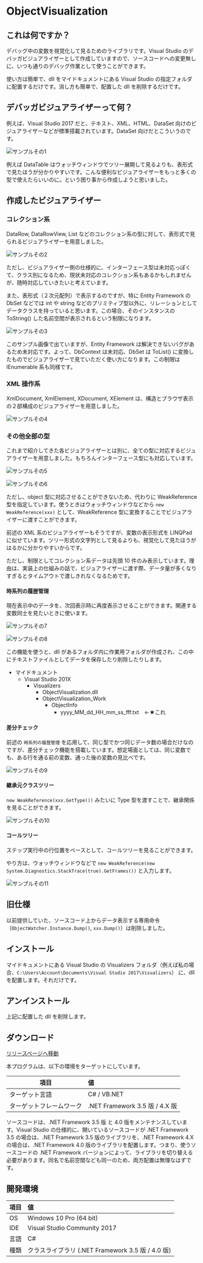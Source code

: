 ﻿
# ObjectVisualization

## これは何ですか？

デバッグ中の変数を視覚化して見るためのライブラリです。Visual Studio のデバッガビジュアライザーとして作成していますので、ソースコードへの変更無しに、いつも通りのデバッグ作業として使うことができます。

使い方は簡単で、dll をマイドキュメントにある Visual Studio の指定フォルダに配置するだけです。消し方も簡単で、配置した dll を削除するだけです。

## デバッガビジュアライザーって何？

例えば、Visual Studio 2017 だと、テキスト、XML、HTML、DataSet 向けのビジュアライザーなどが標準搭載されています。DataSet 向けだとこういうのです。

![サンプルその1](https://raw.githubusercontent.com/sutefu7/ObjectVisualization/master/docs/images/image01.png)

例えば DataTable はウォッチウィンドウでツリー展開して見るよりも、表形式で見たほうが分かりやすいです。こんな便利なビジュアライザーをもっと多くの型で使えたらいいのに。という困り事から作成しようと思いました。

## 作成したビジュアライザー

### コレクション系

DataRow, DataRowView, List<T> などのコレクション系の型に対して、表形式で見られるビジュアライザーを用意しました。

![サンプルその2](https://raw.githubusercontent.com/sutefu7/ObjectVisualization/master/docs/images/image02.png)

ただし、ビジュアライザー側の仕様的に、インターフェース型は未対応っぽくて、クラス別になるため、現状未対応のコレクション系もあるかもしれませんが、随時対応していきたいと考えています。

また、表形式（２次元配列）で表示するのですが、特に Entity Framework の DbSet<T> などでは int や string などのプリミティブ型以外に、リレーションとしてデータクラスを持っていると思います。この場合、そのインスタンスの ToString() した名前空間が表示されるという制限になります。

![サンプルその3](https://raw.githubusercontent.com/sutefu7/ObjectVisualization/master/docs/images/image03.png)

このサンプル画像で出ていますが、Entity Framework は解決できないバグがあるため未対応です。よって、DbContext は未対応、DbSet<T> は ToList() に変換したものでビジュアライザーで見ていただく使い方になります。この制限は IEnumerable<T> 系も同様です。

### XML 操作系

XmlDocument, XmlElement, XDocument, XElement は、構造とブラウザ表示の２部構成のビジュアライザーを用意しました。

![サンプルその4](https://raw.githubusercontent.com/sutefu7/ObjectVisualization/master/docs/images/image04.png)

### その他全部の型

これまで紹介してきた各ビジュアライザーとは別に、全ての型に対応するビジュアライザーを用意しました。もちろんインターフェース型にも対応しています。

![サンプルその5](https://raw.githubusercontent.com/sutefu7/ObjectVisualization/master/docs/images/image05.png)

![サンプルその6](https://raw.githubusercontent.com/sutefu7/ObjectVisualization/master/docs/images/image06.png)

ただし、object 型に対応させることができないため、代わりに WeakReference 型を指定しています。使うときはウォッチウィンドウなどから `new WeakReference(xxx)` として、WeakReference 型に変換することでビジュアライザーに渡すことができます。

前述の XML 系のビジュアライザーもそうですが、変数の表示形式を LINQPad に似せています。ツリー形式の文字列として見るよりも、視覚化して見たほうがはるかに分かりやすいからです。

ただし、制限としてコレクション系データは先頭 10 件のみ表示しています。理由は、実装上の仕組みの話で、ビジュアライザーに渡す際、データ量が多くなりすぎるとタイムアウトで渡しきれなくなるためです。

#### 時系列の履歴管理

現在表示中のデータを、次回表示時に再度表示させることができます。関連する変数同士を見たいときに使います。

![サンプルその7](https://raw.githubusercontent.com/sutefu7/ObjectVisualization/master/docs/images/image07.png)

![サンプルその8](https://raw.githubusercontent.com/sutefu7/ObjectVisualization/master/docs/images/image08.png)

この機能を使うと、dll があるフォルダ内に作業用フォルダが作成され、この中にテキストファイルとしてデータを保存したり削除したりします。

- マイドキュメント
	- Visual Studio 201X
		- Visualizers
			- ObjectVisualization.dll
			- ObjectVisualization_Work
				- ObjectInfo
					- yyyy_MM_dd_HH_mm_ss_fff.txt　←★これ


#### 差分チェック

前述の `時系列の履歴管理` を応用して、同じ型でかつ同じデータ数の場合だけなのですが、差分チェック機能を搭載しています。想定場面としては、同じ変数でも、ある行を通る前の変数、通った後の変数の見比べです。

![サンプルその9](https://raw.githubusercontent.com/sutefu7/ObjectVisualization/master/docs/images/image09.png)

#### 継承元クラスツリー

`new WeakReference(xxx.GetType())` みたいに Type 型を渡すことで、継承関係を見ることができます。

![サンプルその10](https://raw.githubusercontent.com/sutefu7/ObjectVisualization/master/docs/images/image10.png)

#### コールツリー

ステップ実行中の行位置をベースとして、コールツリーを見ることができます。

やり方は、ウォッチウィンドウなどで `new WeakReference(new System.Diagnostics.StackTrace(true).GetFrames())` と入力します。

![サンプルその11](https://raw.githubusercontent.com/sutefu7/ObjectVisualization/master/docs/images/image11.png)

## 旧仕様

以前提供していた、ソースコード上からデータ表示する専用命令（`ObjectWatcher.Instance.Dump()`, `xxx.Dump()`）は削除しました。


## インストール

マイドキュメントにある Visual Studio の Visualizers フォルダ（例えば私の場合、`C:\Users\Account\Documents\Visual Studio 2017\Visualizers`） に、dll を配置します。それだけです。

## アンインストール

上記に配置した dll を削除します。

## ダウンロード

[リリースページへ移動](https://github.com/sutefu7/ObjectVisualization/releases)

本プログラムは、以下の環境をターゲットにしています。

| 項目 | 値                                                               |
| ----- |:---------------------------------------------------- |
| ターゲット言語 | C# / VB.NET                                                       |
| ターゲットフレームワーク | .NET Framework 3.5 版 / 4.X 版 |

ソースコードは、.NET Framework 3.5 版 と 4.0 版をメンテナンスしています。Visual Studio の仕様的に、開いているソースコードが .NET Framework 3.5 の場合は、.NET Framework 3.5 版のライブラリを、.NET Framework 4.X の場合は、.NET Framework 4.0 版のライブラリを配置します。つまり、使うソースコードの .NET Framework バージョンによって、ライブラリを切り替える必要があります。同名で名前空間なども同一のため、両方配置は無理なはずです。

## 開発環境

| 項目 | 値                                                               |
| ----- |:---------------------------------------------------- |
| OS   | Windows 10 Pro (64 bit)                              |
| IDE  | Visual Studio Community 2017                     |
| 言語 | C#                                                       |
| 種類 | クラスライブラリ (.NET Framework 3.5 版 / 4.0 版) |



